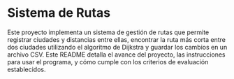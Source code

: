 # Sistema de Rutas
Este proyecto implementa un sistema de gestión de rutas que permite registrar ciudades y distancias entre ellas, encontrar la ruta más corta entre dos ciudades utilizando el algoritmo de Dijkstra y guardar los cambios en un archivo CSV. Este README detalla el avance del proyecto, las instrucciones para usar el programa, y cómo cumple con los criterios de evaluación establecidos.


